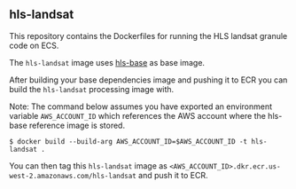 ## hls-landsat
This repository contains the Dockerfiles for running the HLS landsat granule code on ECS.

The `hls-landsat` image uses [hls-base](https://github.com/NASA-IMPACT/hls-base/) as base image.

After building your base dependencies image and pushing it to ECR you can build the `hls-landsat` processing image with.

Note: The command below assumes you have exported an environment variable `AWS_ACCOUNT_ID` which references the AWS account where the hls-base reference image is stored.

```shell
$ docker build --build-arg AWS_ACCOUNT_ID=$AWS_ACCOUNT_ID -t hls-landsat .
```
You can then tag this `hls-landsat` image as `<AWS_ACCOUNT_ID>.dkr.ecr.us-west-2.amazonaws.com/hls-landsat` and push it to ECR.
